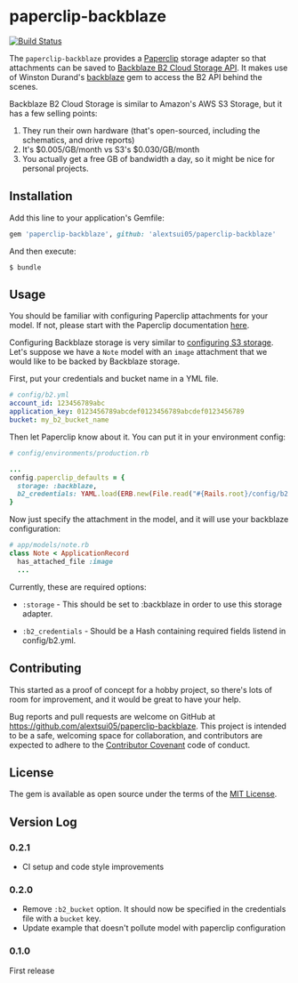 # paperclip-backblaze

[![Build Status](https://travis-ci.org/alextsui05/paperclip-backblaze.svg?branch=master)](https://travis-ci.org/alextsui05/paperclip-backblaze)

The `paperclip-backblaze` provides a [Paperclip](https://github.com/thoughtbot/paperclip) storage adapter so that
attachments can be saved to [Backblaze B2 Cloud Storage API](https://www.backblaze.com/b2/docs/).
It makes use of Winston Durand's [backblaze](https://github.com/R167/backblaze) gem
to access the B2 API behind the scenes.

Backblaze B2 Cloud Storage is similar to Amazon's AWS S3 Storage, but it has a few selling points:

1. They run their own hardware (that's open-sourced, including the schematics, and drive reports)
2. It's $0.005/GB/month vs S3's $0.030/GB/month
3. You actually get a free GB of bandwidth a day, so it might be nice for personal projects.

## Installation

Add this line to your application's Gemfile:

```ruby
gem 'paperclip-backblaze', github: 'alextsui05/paperclip-backblaze'
```
And then execute:

    $ bundle

## Usage

You should be familiar with configuring Paperclip attachments for your model.
If not, please start with the Paperclip documentation
[here](https://github.com/thoughtbot/paperclip#usage).

Configuring Backblaze storage is very similar to [configuring S3 storage](http://www.rubydoc.info/gems/paperclip/Paperclip/Storage/S3).
Let's suppose we have a `Note` model with an `image` attachment that we would
like to be backed by Backblaze storage.



First, put your credentials and bucket name in a YML file.

```.yml
# config/b2.yml
account_id: 123456789abc
application_key: 0123456789abcdef0123456789abcdef0123456789
bucket: my_b2_bucket_name
```

Then let Paperclip know about it. You can put it in your environment config:

```.rb
# config/environments/production.rb

...
config.paperclip_defaults = {
  storage: :backblaze,
  b2_credentials: YAML.load(ERB.new(File.read("#{Rails.root}/config/b2.yml")).result).with_indifferent_access
}
```

Now just specify the attachment in the model, and it will use your backblaze configuration:

```.rb
# app/models/note.rb
class Note < ApplicationRecord
  has_attached_file :image
  ...
```

Currently, these are required options:

- `:storage` - This should be set to :backblaze in order to use this
   storage adapter.

- `:b2_credentials` - Should be a Hash containing required fields listend in config/b2.yml.

## Contributing

This started as a proof of concept for a hobby project, so there's lots of room
for improvement, and it would be great to have your help.

Bug reports and pull requests are welcome on GitHub at
https://github.com/alextsui05/paperclip-backblaze. This project is intended to be a safe,
welcoming space for collaboration, and contributors are expected to adhere to
the [Contributor Covenant](contributor-covenant.org) code of conduct.

## License

The gem is available as open source under the terms of the [MIT License](http://opensource.org/licenses/MIT).

## Version Log

### 0.2.1

- CI setup and code style improvements

### 0.2.0

- Remove `:b2_bucket` option. It should now be specified in the credentials file with a `bucket` key.
- Update example that doesn't pollute model with paperclip configuration

### 0.1.0

First release


